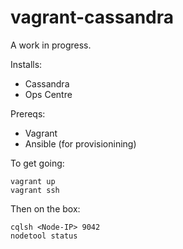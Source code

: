 vagrant-cassandra
=======================

A work in progress.

Installs:
* Cassandra
* Ops Centre

Prereqs:
* Vagrant
* Ansible (for provisionining)

To get going:
```
vagrant up
vagrant ssh
```

Then on the box:

```
cqlsh <Node-IP> 9042
nodetool status
```
